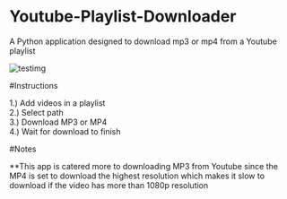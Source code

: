 # Youtube-Playlist-Downloader

A Python application designed to download mp3 or mp4 from a Youtube playlist

![testimg](https://user-images.githubusercontent.com/72486298/187301565-a247575a-13c5-482f-86b2-9696de12688e.png)

#Instructions

1.) Add videos in a playlist  
2.) Select path  
3.) Download MP3 or MP4  
4.) Wait for download to finish  


#Notes

**This app is catered more to downloading MP3 from Youtube since the MP4 is set to download the highest resolution which makes it slow to download if the video has more than 1080p resolution
